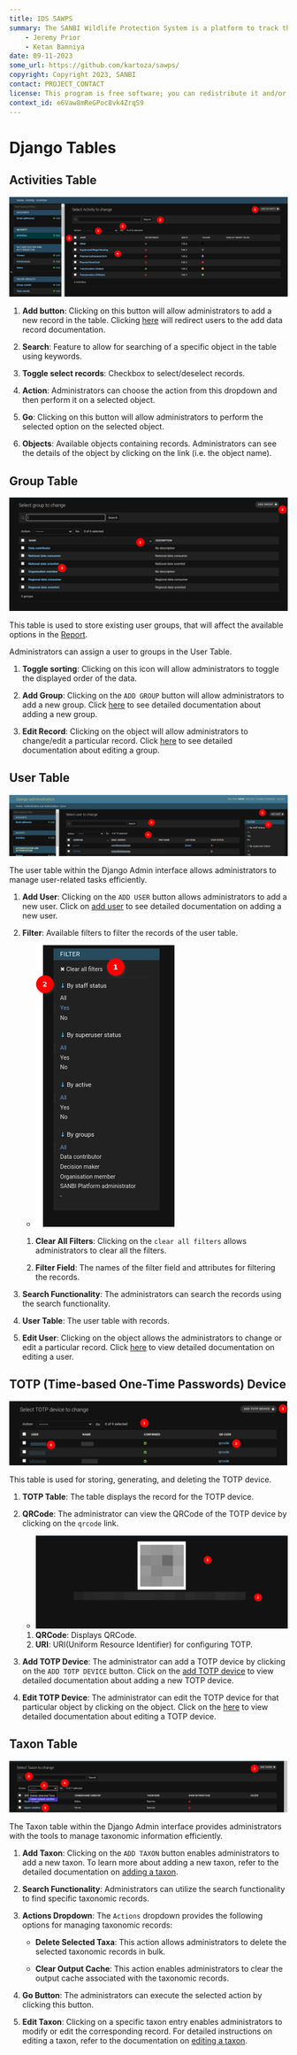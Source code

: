 ```yaml
---
title: IDS SAWPS
summary: The SANBI Wildlife Protection System is a platform to track the population levels of endangered wildlife.
    - Jeremy Prior
    - Ketan Bamniya
date: 09-11-2023
some_url: https://github.com/kartoza/sawps/
copyright: Copyright 2023, SANBI
contact: PROJECT_CONTACT
license: This program is free software; you can redistribute it and/or modify it under the terms of the GNU Affero General Public License as published by the Free Software Foundation; either version 3 of the License, or (at your option) any later version.
context_id: e6Vaw8mReGPoc8vk4ZrqS9
---
```


# Django Tables

## Activities Table

![Django Admin Table](./img/django-table-1.png)

1. **Add button**: Clicking on this button will allow administrators to add a new record in the table. Clicking [here](django-add-data.md) will redirect users to the add data record documentation.

2. **Search**: Feature to allow for searching of a specific object in the table using keywords.

3. **Toggle select records**: Checkbox to select/deselect records.

4. **Action**: Administrators can choose the action from this dropdown and then perform it on a selected object.

5. **Go**: Clicking on this button will allow administrators to perform the selected option on the selected object.

6. **Objects**: Available objects containing records. Administrators can see the details of the object by clicking on the link (i.e. the object name).

## Group Table

![Group Table](./img/django-table-2.png)

This table is used to store existing user groups, that will affect the available options in the [Report](../../user/manual/explore/reports.md).

Administrators can assign a user to groups in the User Table.

1. **Toggle sorting**: Clicking on this icon will allow administrators to toggle the displayed order of the data.

2. **Add Group**: Clicking on the `ADD GROUP` button will allow administrators to add a new group. Click [here](django-add-data.md) to see detailed documentation about adding a new group.

3. **Edit Record**: Clicking on the object will allow administrators to change/edit a particular record. Click [here](django-change-data.md) to see detailed documentation about editing a group.

## User Table

![User Table](./img/django-table-4.png)

The user table within the Django Admin interface allows administrators to manage user-related tasks efficiently.

1. **Add User**: Clicking on the `ADD USER` button allows administrators to add a new user. Click on [add user](django-add-data.md) to see detailed documentation on adding a new user.

2. **Filter**: Available filters to filter the records of the user table.

    - ![Filters](./img/django-table-5.png)

    1. **Clear All Filters**: Clicking on the `clear all filters` allows administrators to clear all the filters.

    2. **Filter Field**: The names of the filter field and attributes for filtering the records.

3. **Search Functionality**: The administrators can search the records using the search functionality.

4. **User Table**: The user table with records.

5. **Edit User**: Clicking on the object allows the administrators to change or edit a particular record. Click [here](django-change-data.md) to view detailed documentation on editing a user.

## TOTP (Time-based One-Time Passwords) Device

![TOTP Device](./img/django-table-6.png)

This table is used for storing, generating, and deleting the TOTP device.

1.  **TOTP Table**: The table displays the record for the TOTP device.

2.  **QRCode**: The administrator can view the QRCode of the TOTP device by clicking on the `qrcode` link.

    - ![QRCode](./img/django-table-7.png)
    1. **QRCode**: Displays QRCode.
    2. **URI**: URI(Uniform Resource Identifier) for configuring TOTP.

3. **Add TOTP Device**: The administrator can add a TOTP device by clicking on the `ADD TOTP DEVICE` button. Click on the [add TOTP device](./django-add-data.md) to view detailed documentation about adding a new TOTP device.

4. **Edit TOTP Device**: The administrator can edit the TOTP device for that particular object by clicking on the object. Click on the [here](./django-change-data.md) to view detailed documentation about editing a TOTP device.

## Taxon Table

![Taxon Table](./img/django-table-8.png)

The Taxon table within the Django Admin interface provides administrators with the tools to manage taxonomic information efficiently.

1. **Add Taxon**: Clicking on the `ADD TAXON` button enables administrators to add a new taxon. To learn more about adding a new taxon, refer to the detailed documentation on [adding a taxon](django-add-data.md).

2. **Search Functionality**: Administrators can utilize the search functionality to find specific taxonomic records.

3. **Actions Dropdown**: The `Actions` dropdown provides the following options for managing taxonomic records:

    - **Delete Selected Taxa**: This action allows administrators to delete the selected taxonomic records in bulk.

    - **Clear Output Cache**: This action enables administrators to clear the output cache associated with the taxonomic records.

4. **Go Button**: The administrators can execute the selected action by clicking this button.

5. **Edit Taxon**: Clicking on a specific taxon entry enables administrators to modify or edit the corresponding record. For detailed instructions on editing a taxon, refer to the documentation on [editing a taxon](django-change-data.md).
